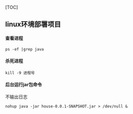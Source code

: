 [TOC]
## linux环境部署项目

#### 查看进程

```shell
ps -ef |grep java
```

#### 杀死进程

```shell
kill -9 进程号
```



#### 后台运行jar包命令

不输出日志

```shell
nohup java -jar house-0.0.1-SNAPSHOT.jar > /dev/null &
```

